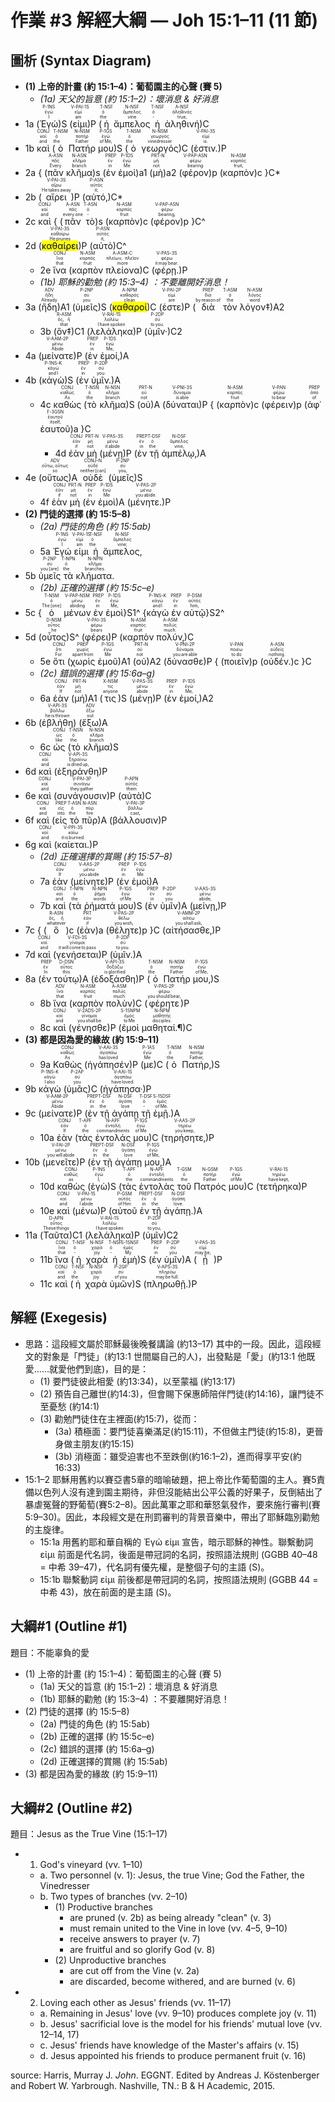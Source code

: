 # 作業 #3 解經大綱 — Joh 15:1–11 (11 節)


## 圖析 (Syntax Diagram)
 - **(1) 上帝的計畫 (約 15:1–4)：葡萄園主的心聲 (賽 5)**
	 -  *(1a) 天父的旨意 (約 15:1–2)：壞消息 & 好消息*
- <rt>1a</rt> (<RUBY><ruby><ruby>Ἐγώ<rt>I</rt></ruby><rt>ἐγώ</rt></ruby><rt>P-1NS</rt></RUBY>)S (<RUBY><ruby><ruby>εἰμι<rt>am</rt></ruby><rt>εἰμί</rt></ruby><rt>V-PAI-1S</rt></RUBY>)P (<RUBY><ruby><ruby>ἡ<rt>the</rt></ruby><rt>ὁ</rt></ruby><rt>T-NSF</rt></RUBY> <RUBY><ruby><ruby>ἄμπελος<rt>vine</rt></ruby><rt>ἄμπελος</rt></ruby><rt>N-NSF</rt></RUBY> <RUBY><ruby><ruby>ἡ<rt>‑</rt></ruby><rt>ὁ</rt></ruby><rt>T-NSF</rt></RUBY> <RUBY><ruby><ruby>ἀληθινή<rt>true‚</rt></ruby><rt>ἀληθινός</rt></ruby><rt>A-NSF</rt></RUBY>)C 
- <rt>1b</rt> <RUBY><ruby><ruby>καὶ<rt>and</rt></ruby><rt>καί</rt></ruby><rt>CONJ</rt></RUBY> (<RUBY><ruby><ruby>ὁ<rt>the</rt></ruby><rt>ὁ</rt></ruby><rt>T-NSM</rt></RUBY> <RUBY><ruby><ruby>Πατήρ<rt>Father</rt></ruby><rt>πατήρ</rt></ruby><rt>N-NSM</rt></RUBY> <RUBY><ruby><ruby>μου<rt>of Me‚</rt></ruby><rt>ἐγώ</rt></ruby><rt>P-1GS</rt></RUBY>)S (<RUBY><ruby><ruby>ὁ<rt>the</rt></ruby><rt>ὁ</rt></ruby><rt>T-NSM</rt></RUBY> <RUBY><ruby><ruby>γεωργός<rt>vinedresser</rt></ruby><rt>γεωργός</rt></ruby><rt>N-NSM</rt></RUBY>)C (<RUBY><ruby><ruby>ἐστιν.<rt>is.</rt></ruby><rt>εἰμί</rt></ruby><rt>V-PAI-3S</rt></RUBY>)P 
- <rt>2a</rt> { (<RUBY><ruby><ruby>πᾶν<rt>Every</rt></ruby><rt>πᾶς</rt></ruby><rt>A-ASN</rt></RUBY> <RUBY><ruby><ruby>κλῆμα<rt>branch</rt></ruby><rt>κλῆμα</rt></ruby><rt>N-ASN</rt></RUBY>)<rt>s</rt> (<RUBY><ruby><ruby>ἐν<rt>in</rt></ruby><rt>ἐν</rt></ruby><rt>PREP</rt></RUBY> <RUBY><ruby><ruby>ἐμοὶ<rt>Me</rt></ruby><rt>ἐγώ</rt></ruby><rt>P-1DS</rt></RUBY>)<rt>a1</rt> (<RUBY><ruby><ruby>μὴ<rt>not</rt></ruby><rt>μή</rt></ruby><rt>PRT-N</rt></RUBY>)<rt>a2</rt> (<RUBY><ruby><ruby>φέρον<rt>bearing</rt></ruby><rt>φέρω</rt></ruby><rt>V-PAP-ASN</rt></RUBY>)<rt>p</rt> (<RUBY><ruby><ruby>καρπὸν<rt>fruit‚</rt></ruby><rt>καρπός</rt></ruby><rt>N-ASM</rt></RUBY>)<rt>c</rt> }C* 
- <rt>2b</rt> (<RUBY><ruby><ruby>αἴρει<rt>He takes away</rt></ruby><rt>αἴρω</rt></ruby><rt>V-PAI-3S</rt></RUBY>)P (<RUBY><ruby><ruby>αὐτό‚<rt>it;</rt></ruby><rt>αὐτός</rt></ruby><rt>P-ASN</rt></RUBY>)C* 
- <rt>2c</rt> <RUBY><ruby><ruby>καὶ<rt>and</rt></ruby><rt>καί</rt></ruby><rt>CONJ</rt></RUBY> { (<RUBY><ruby><ruby>πᾶν<rt>every one</rt></ruby><rt>πᾶς</rt></ruby><rt>A-ASN</rt></RUBY> <RUBY><ruby><ruby>τὸ<rt>‑</rt></ruby><rt>ὁ</rt></ruby><rt>T-ASN</rt></RUBY>)<rt>s</rt> (<RUBY><ruby><ruby>καρπὸν<rt>fruit</rt></ruby><rt>καρπός</rt></ruby><rt>N-ASM</rt></RUBY>)<rt>c</rt> (<RUBY><ruby><ruby>φέρον<rt>bearing‚</rt></ruby><rt>φέρω</rt></ruby><rt>V-PAP-ASN</rt></RUBY>)<rt>p</rt> }C^ 
- <rt>2d</rt> (<RUBY><ruby><ruby><mark>καθαίρει</mark><rt>He prunes</rt></ruby><rt>καθαίρω</rt></ruby><rt>V-PAI-3S</rt></RUBY>)P (<RUBY><ruby><ruby>αὐτὸ<rt>it‚</rt></ruby><rt>αὐτός</rt></ruby><rt>P-ASN</rt></RUBY>)C^ 
	- <rt>2e</rt> <RUBY><ruby><ruby>ἵνα<rt>that</rt></ruby><rt>ἵνα</rt></ruby><rt>CONJ</rt></RUBY> (<RUBY><ruby><ruby>καρπὸν<rt>fruit</rt></ruby><rt>καρπός</rt></ruby><rt>N-ASM</rt></RUBY> <RUBY><ruby><ruby>πλείονα<rt>more</rt></ruby><rt>πλείων, πλεῖον</rt></ruby><rt>A-ASM-C</rt></RUBY>)C (<RUBY><ruby><ruby>φέρῃ.<rt>it may bear.</rt></ruby><rt>φέρω</rt></ruby><rt>V-PAS-3S</rt></RUBY>)P
	- *(1b) 耶穌的勸勉 (約 15:3–4) ：不要離開好消息！*
- <rt>3a</rt> (<RUBY><ruby><ruby>ἤδη<rt>Already</rt></ruby><rt>ἤδη</rt></ruby><rt>ADV</rt></RUBY>)A1 (<RUBY><ruby><ruby>ὑμεῖς<rt>you</rt></ruby><rt>σύ</rt></ruby><rt>P-2NP</rt></RUBY>)S (<RUBY><ruby><ruby><mark>καθαροί</mark><rt>clean</rt></ruby><rt>καθαρός</rt></ruby><rt>A-NPM</rt></RUBY>)C (<RUBY><ruby><ruby>ἐστε<rt>are</rt></ruby><rt>εἰμί</rt></ruby><rt>V-PAI-2P</rt></RUBY>)P (<RUBY><ruby><ruby>διὰ<rt>by reason of</rt></ruby><rt>διά</rt></ruby><rt>PREP</rt></RUBY> <RUBY><ruby><ruby>τὸν<rt>the</rt></ruby><rt>ὁ</rt></ruby><rt>T-ASM</rt></RUBY> <RUBY><ruby><ruby>λόγον‡<rt>word</rt></ruby><rt>λόγος</rt></ruby><rt>N-ASM</rt></RUBY>)A2 
	- <rt>3b</rt> (<RUBY><ruby><ruby>ὃν‡<rt>that</rt></ruby><rt>ὅς, ἥ</rt></ruby><rt>R-ASM</rt></RUBY>)C1 (<RUBY><ruby><ruby>λελάληκα<rt>I have spoken</rt></ruby><rt>λαλέω</rt></ruby><rt>V-RAI-1S</rt></RUBY>)P (<RUBY><ruby><ruby>ὑμῖν·<rt>to you.</rt></ruby><rt>σύ</rt></ruby><rt>P-2DP</rt></RUBY>)C2 
- <rt>4a</rt> (<RUBY><ruby><ruby>μείνατε<rt>Abide</rt></ruby><rt>μένω</rt></ruby><rt>V-AAM-2P</rt></RUBY>)P (<RUBY><ruby><ruby>ἐν<rt>in</rt></ruby><rt>ἐν</rt></ruby><rt>PREP</rt></RUBY> <RUBY><ruby><ruby>ἐμοί‚<rt>Me‚</rt></ruby><rt>ἐγώ</rt></ruby><rt>P-1DS</rt></RUBY>)A 
- <rt>4b</rt> (<RUBY><ruby><ruby>κἀγὼ<rt>and I</rt></ruby><rt>κἀγώ</rt></ruby><rt>P-1NS-K</rt></RUBY>)S (<RUBY><ruby><ruby>ἐν<rt>in</rt></ruby><rt>ἐν</rt></ruby><rt>PREP</rt></RUBY> <RUBY><ruby><ruby>ὑμῖν.<rt>you.</rt></ruby><rt>σύ</rt></ruby><rt>P-2DP</rt></RUBY>)A 
	- <rt>4c</rt> <RUBY><ruby><ruby>καθὼς<rt>As</rt></ruby><rt>καθώς</rt></ruby><rt>CONJ</rt></RUBY> (<RUBY><ruby><ruby>τὸ<rt>the</rt></ruby><rt>ὁ</rt></ruby><rt>T-NSN</rt></RUBY> <RUBY><ruby><ruby>κλῆμα<rt>branch</rt></ruby><rt>κλῆμα</rt></ruby><rt>N-NSN</rt></RUBY>)S (<RUBY><ruby><ruby>οὐ<rt>not</rt></ruby><rt>οὐ</rt></ruby><rt>PRT-N</rt></RUBY>)A (<RUBY><ruby><ruby>δύναται<rt>is able</rt></ruby><rt>δύναμαι</rt></ruby><rt>V-PNI-3S</rt></RUBY>)P { (<RUBY><ruby><ruby>καρπὸν<rt>fruit</rt></ruby><rt>καρπός</rt></ruby><rt>N-ASM</rt></RUBY>)<rt>c</rt> (<RUBY><ruby><ruby>φέρειν<rt>to bear</rt></ruby><rt>φέρω</rt></ruby><rt>V-PAN</rt></RUBY>)<rt>p</rt> (<RUBY><ruby><ruby>ἀφ᾽<rt>of</rt></ruby><rt>ἀπό</rt></ruby><rt>PREP</rt></RUBY> <RUBY><ruby><ruby>ἑαυτοῦ<rt>itself‚</rt></ruby><rt>ἑαυτοῦ</rt></ruby><rt>F-3GSN</rt></RUBY>)<rt>a</rt> }C
		- <rt>4d</rt> <RUBY><ruby><ruby>ἐὰν<rt>if</rt></ruby><rt>ἐάν</rt></ruby><rt>CONJ</rt></RUBY> <RUBY><ruby><ruby>μὴ<rt>not</rt></ruby><rt>μή</rt></ruby><rt>PRT-N</rt></RUBY> (<RUBY><ruby><ruby>μένῃ<rt>it abide</rt></ruby><rt>μένω</rt></ruby><rt>V-PAS-3S</rt></RUBY>)P (<RUBY><ruby><ruby>ἐν<rt>in</rt></ruby><rt>ἐν</rt></ruby><rt>PREP</rt></RUBY> <RUBY><ruby><ruby>τῇ<rt>the</rt></ruby><rt>ὁ</rt></ruby><rt>T-DSF</rt></RUBY> <RUBY><ruby><ruby>ἀμπέλῳ‚<rt>vine‚</rt></ruby><rt>ἄμπελος</rt></ruby><rt>N-DSF</rt></RUBY>)A 
- <rt>4e</rt> (<RUBY><ruby><ruby>οὕτως<rt>so</rt></ruby><rt>οὕτω, οὕτως</rt></ruby><rt>ADV</rt></RUBY>)A <RUBY><ruby><ruby>οὐδὲ<rt>neither [can]</rt></ruby><rt>οὐδέ</rt></ruby><rt>CONJ-N</rt></RUBY> (<RUBY><ruby><ruby>ὑμεῖς<rt>you‚</rt></ruby><rt>σύ</rt></ruby><rt>P-2NP</rt></RUBY>)S 
	- <rt>4f</rt> <RUBY><ruby><ruby>ἐὰν<rt>if</rt></ruby><rt>ἐάν</rt></ruby><rt>CONJ</rt></RUBY> <RUBY><ruby><ruby>μὴ<rt>not</rt></ruby><rt>μή</rt></ruby><rt>PRT-N</rt></RUBY> (<RUBY><ruby><ruby>ἐν<rt>in</rt></ruby><rt>ἐν</rt></ruby><rt>PREP</rt></RUBY> <RUBY><ruby><ruby>ἐμοὶ<rt>Me</rt></ruby><rt>ἐγώ</rt></ruby><rt>P-1DS</rt></RUBY>)A (<RUBY><ruby><ruby>μένητε.<rt>you abide.</rt></ruby><rt>μένω</rt></ruby><rt>V-PAS-2P</rt></RUBY>)P 
 - **(2) 門徒的選擇 (約 15:5–8)**
 	- *(2a) 門徒的角色 (約 15:5ab)*
 	- <rt>5a</rt> <RUBY><ruby><ruby>Ἐγώ<rt>I</rt></ruby><rt>ἐγώ</rt></ruby><rt>P-1NS</rt></RUBY> <RUBY><ruby><ruby>εἰμι<rt>am</rt></ruby><rt>εἰμί</rt></ruby><rt>V-PAI-1S</rt></RUBY> <RUBY><ruby><ruby>ἡ<rt>the</rt></ruby><rt>ὁ</rt></ruby><rt>T-NSF</rt></RUBY> <RUBY><ruby><ruby>ἄμπελος‚<rt>vine;</rt></ruby><rt>ἄμπελος</rt></ruby><rt>N-NSF</rt></RUBY> 
- <rt>5b</rt> <RUBY><ruby><ruby>ὑμεῖς<rt>you [are]</rt></ruby><rt>σύ</rt></ruby><rt>P-2NP</rt></RUBY> <RUBY><ruby><ruby>τὰ<rt>the</rt></ruby><rt>ὁ</rt></ruby><rt>T-NPN</rt></RUBY> <RUBY><ruby><ruby>κλήματα.<rt>branches.</rt></ruby><rt>κλῆμα</rt></ruby><rt>N-NPN</rt></RUBY> 
	- *(2b) 正確的選擇 (約 15:5c–e)*
- <rt>5c</rt> {<RUBY><ruby><ruby>ὁ<rt>The [one]</rt></ruby><rt>ὁ</rt></ruby><rt>T-NSM</rt></RUBY> <RUBY><ruby><ruby>μένων<rt>abiding</rt></ruby><rt>μένω</rt></ruby><rt>V-PAP-NSM</rt></RUBY> <RUBY><ruby><ruby>ἐν<rt>in</rt></ruby><rt>ἐν</rt></ruby><rt>PREP</rt></RUBY> <RUBY><ruby><ruby>ἐμοὶ<rt>Me‚</rt></ruby><rt>ἐγώ</rt></ruby><rt>P-1DS</rt></RUBY>}S1^ {<RUBY><ruby><ruby>κἀγὼ<rt>and I</rt></ruby><rt>κἀγώ</rt></ruby><rt>P-1NS-K</rt></RUBY> <RUBY><ruby><ruby>ἐν<rt>in</rt></ruby><rt>ἐν</rt></ruby><rt>PREP</rt></RUBY> <RUBY><ruby><ruby>αὐτῷ<rt>him‚</rt></ruby><rt>αὐτός</rt></ruby><rt>P-DSM</rt></RUBY>}S2^ 
- <rt>5d</rt> (<RUBY><ruby><ruby>οὗτος<rt>he</rt></ruby><rt>οὗτος</rt></ruby><rt>D-NSM</rt></RUBY>)S^ (<RUBY><ruby><ruby>φέρει<rt>bears</rt></ruby><rt>φέρω</rt></ruby><rt>V-PAI-3S</rt></RUBY>)P (<RUBY><ruby><ruby>καρπὸν<rt>fruit</rt></ruby><rt>καρπός</rt></ruby><rt>N-ASM</rt></RUBY> <RUBY><ruby><ruby>πολύν‚<rt>much.</rt></ruby><rt>πολύς</rt></ruby><rt>A-ASM</rt></RUBY>)C 
	- <rt>5e</rt> <RUBY><ruby><ruby>ὅτι<rt>For</rt></ruby><rt>ὅτι</rt></ruby><rt>CONJ</rt></RUBY> (<RUBY><ruby><ruby>χωρὶς<rt>apart from</rt></ruby><rt>χωρίς</rt></ruby><rt>PREP</rt></RUBY> <RUBY><ruby><ruby>ἐμοῦ<rt>Me</rt></ruby><rt>ἐγώ</rt></ruby><rt>P-1GS</rt></RUBY>)A1 (<RUBY><ruby><ruby>οὐ<rt>not</rt></ruby><rt>οὐ</rt></ruby><rt>PRT-N</rt></RUBY>)A2 (<RUBY><ruby><ruby>δύνασθε<rt>you are able</rt></ruby><rt>δύναμαι</rt></ruby><rt>V-PNI-2P</rt></RUBY>)P { (<RUBY><ruby><ruby>ποιεῖν<rt>to do</rt></ruby><rt>ποιέω</rt></ruby><rt>V-PAN</rt></RUBY>)<rt>p</rt> (<RUBY><ruby><ruby>οὐδέν.<rt>nothing.</rt></ruby><rt>οὐδείς</rt></ruby><rt>A-ASN</rt></RUBY>)<rt>c</rt> }C 
	- *(2c) 錯誤的選擇 (約 15:6a–g)*
	- <rt>6a</rt> <RUBY><ruby><ruby>ἐὰν<rt>If</rt></ruby><rt>ἐάν</rt></ruby><rt>CONJ</rt></RUBY> (<RUBY><ruby><ruby>μή<rt>not</rt></ruby><rt>μή</rt></ruby><rt>PRT-N</rt></RUBY>)A1 (<RUBY><ruby><ruby>τις<rt>anyone</rt></ruby><rt>τις</rt></ruby><rt>X-NSM</rt></RUBY>)S (<RUBY><ruby><ruby>μένῃ<rt>abide</rt></ruby><rt>μένω</rt></ruby><rt>V-PAS-3S</rt></RUBY>)P (<RUBY><ruby><ruby>ἐν<rt>in</rt></ruby><rt>ἐν</rt></ruby><rt>PREP</rt></RUBY> <RUBY><ruby><ruby>ἐμοί‚<rt>Me‚</rt></ruby><rt>ἐγώ</rt></ruby><rt>P-1DS</rt></RUBY>)A2
- <rt>6b</rt> (<RUBY><ruby><ruby>ἐβλήθη<rt>he is thrown</rt></ruby><rt>βάλλω</rt></ruby><rt>V-API-3S</rt></RUBY>) (<RUBY><ruby><ruby>ἔξω<rt>out</rt></ruby><rt>ἔξω</rt></ruby><rt>ADV</rt></RUBY>)A 
	- <rt>6c</rt> <RUBY><ruby><ruby>ὡς<rt>like</rt></ruby><rt>ὡς</rt></ruby><rt>CONJ</rt></RUBY> (<RUBY><ruby><ruby>τὸ<rt>the</rt></ruby><rt>ὁ</rt></ruby><rt>T-NSN</rt></RUBY> <RUBY><ruby><ruby>κλῆμα<rt>branch</rt></ruby><rt>κλῆμα</rt></ruby><rt>N-NSN</rt></RUBY>)S 
- <rt>6d</rt> <RUBY><ruby><ruby>καὶ<rt>and</rt></ruby><rt>καί</rt></ruby><rt>CONJ</rt></RUBY> (<RUBY><ruby><ruby>ἐξηράνθη<rt>is dried up‚</rt></ruby><rt>ξηραίνω</rt></ruby><rt>V-API-3S</rt></RUBY>)P 
- <rt>6e</rt> <RUBY><ruby><ruby>καὶ<rt>and</rt></ruby><rt>καί</rt></ruby><rt>CONJ</rt></RUBY> (<RUBY><ruby><ruby>συνάγουσιν<rt>they gather</rt></ruby><rt>συνάγω</rt></ruby><rt>V-PAI-3P</rt></RUBY>)P (<RUBY><ruby><ruby>αὐτὰ<rt>them</rt></ruby><rt>αὐτός</rt></ruby><rt>P-APN</rt></RUBY>)C 
- <rt>6f</rt> <RUBY><ruby><ruby>καὶ<rt>and</rt></ruby><rt>καί</rt></ruby><rt>CONJ</rt></RUBY> (<RUBY><ruby><ruby>εἰς<rt>into</rt></ruby><rt>εἰς</rt></ruby><rt>PREP</rt></RUBY> <RUBY><ruby><ruby>τὸ<rt>the</rt></ruby><rt>ὁ</rt></ruby><rt>T-ASN</rt></RUBY> <RUBY><ruby><ruby>πῦρ<rt>fire</rt></ruby><rt>πῦρ</rt></ruby><rt>N-ASN</rt></RUBY>)A (<RUBY><ruby><ruby>βάλλουσιν<rt>cast‚</rt></ruby><rt>βάλλω</rt></ruby><rt>V-PAI-3P</rt></RUBY>)P 
- <rt>6g</rt> <RUBY><ruby><ruby>καὶ<rt>and</rt></ruby><rt>καί</rt></ruby><rt>CONJ</rt></RUBY> (<RUBY><ruby><ruby>καίεται.<rt>it is burned.</rt></ruby><rt>καίω</rt></ruby><rt>V-PPI-3S</rt></RUBY>)P 
	- *(2d) 正確選擇的賞賜 (約 15:57–8)*
	- <rt>7a</rt> <RUBY><ruby><ruby>ἐὰν<rt>If</rt></ruby><rt>ἐάν</rt></ruby><rt>CONJ</rt></RUBY> (<RUBY><ruby><ruby>μείνητε<rt>you abide</rt></ruby><rt>μένω</rt></ruby><rt>V-AAS-2P</rt></RUBY>)P (<RUBY><ruby><ruby>ἐν<rt>in</rt></ruby><rt>ἐν</rt></ruby><rt>PREP</rt></RUBY> <RUBY><ruby><ruby>ἐμοὶ<rt>Me</rt></ruby><rt>ἐγώ</rt></ruby><rt>P-1DS</rt></RUBY>)A 
	- <rt>7b</rt> <RUBY><ruby><ruby>καὶ<rt>and</rt></ruby><rt>καί</rt></ruby><rt>CONJ</rt></RUBY> (<RUBY><ruby><ruby>τὰ<rt>the</rt></ruby><rt>ὁ</rt></ruby><rt>T-NPN</rt></RUBY> <RUBY><ruby><ruby>ῥήματά<rt>words</rt></ruby><rt>ῥῆμα</rt></ruby><rt>N-NPN</rt></RUBY> <RUBY><ruby><ruby>μου<rt>of Me</rt></ruby><rt>ἐγώ</rt></ruby><rt>P-1GS</rt></RUBY>)S (<RUBY><ruby><ruby>ἐν<rt>in</rt></ruby><rt>ἐν</rt></ruby><rt>PREP</rt></RUBY> <RUBY><ruby><ruby>ὑμῖν<rt>you</rt></ruby><rt>σύ</rt></ruby><rt>P-2DP</rt></RUBY>)A (<RUBY><ruby><ruby>μείνῃ‚<rt>abide‚</rt></ruby><rt>μένω</rt></ruby><rt>V-AAS-3S</rt></RUBY>)P 
- <rt>7c</rt> { (<RUBY><ruby><ruby>ὃ<rt>whatever</rt></ruby><rt>ὅς, ἥ</rt></ruby><rt>R-ASN</rt></RUBY>)<rt>c</rt> (<RUBY><ruby><ruby>ἐὰν<rt>if</rt></ruby><rt>ἐάν</rt></ruby><rt>PRT</rt></RUBY>)<rt>a</rt> (<RUBY><ruby><ruby>θέλητε<rt>you wish‚</rt></ruby><rt>θέλω</rt></ruby><rt>V-PAS-2P</rt></RUBY>)<rt>p</rt> }C (<RUBY><ruby><ruby>αἰτήσασθε‚<rt>you shall ask‚</rt></ruby><rt>αἰτέω</rt></ruby><rt>V-AMM-2P</rt></RUBY>)P 
- <rt>7d</rt> <RUBY><ruby><ruby>καὶ<rt>and</rt></ruby><rt>καί</rt></ruby><rt>CONJ</rt></RUBY> (<RUBY><ruby><ruby>γενήσεται<rt>it will come to pass</rt></ruby><rt>γίνομαι</rt></ruby><rt>V-FDI-3S</rt></RUBY>)P (<RUBY><ruby><ruby>ὑμῖν.<rt>to you.</rt></ruby><rt>σύ</rt></ruby><rt>P-2DP</rt></RUBY>)A 
- <rt>8a</rt> (<RUBY><ruby><ruby>ἐν<rt>In</rt></ruby><rt>ἐν</rt></ruby><rt>PREP</rt></RUBY> <RUBY><ruby><ruby>τούτῳ<rt>this</rt></ruby><rt>οὗτος</rt></ruby><rt>D-DSN</rt></RUBY>)A (<RUBY><ruby><ruby>ἐδοξάσθη<rt>is glorified</rt></ruby><rt>δοξάζω</rt></ruby><rt>V-API-3S</rt></RUBY>)P (<RUBY><ruby><ruby>ὁ<rt>the</rt></ruby><rt>ὁ</rt></ruby><rt>T-NSM</rt></RUBY> <RUBY><ruby><ruby>Πατήρ<rt>Father</rt></ruby><rt>πατήρ</rt></ruby><rt>N-NSM</rt></RUBY> <RUBY><ruby><ruby>μου‚<rt>of Me‚</rt></ruby><rt>ἐγώ</rt></ruby><rt>P-1GS</rt></RUBY>)S 
	- <rt>8b</rt> <RUBY><ruby><ruby>ἵνα<rt>that</rt></ruby><rt>ἵνα</rt></ruby><rt>ADV</rt></RUBY> (<RUBY><ruby><ruby>καρπὸν<rt>fruit</rt></ruby><rt>καρπός</rt></ruby><rt>N-ASM</rt></RUBY> <RUBY><ruby><ruby>πολὺν<rt>much</rt></ruby><rt>πολύς</rt></ruby><rt>A-ASM</rt></RUBY>)C (<RUBY><ruby><ruby>φέρητε<rt>you should bear‚</rt></ruby><rt>φέρω</rt></ruby><rt>V-PAS-2P</rt></RUBY>)P 
	- <rt>8c</rt> <RUBY><ruby><ruby>καὶ<rt>and</rt></ruby><rt>καί</rt></ruby><rt>CONJ</rt></RUBY> (<RUBY><ruby><ruby>γένησθε<rt>you shall be</rt></ruby><rt>γίνομαι</rt></ruby><rt>V-2ADS-2P</rt></RUBY>)P (<RUBY><ruby><ruby>ἐμοὶ<rt>to Me</rt></ruby><rt>ἐμός</rt></ruby><rt>S-1SNPM</rt></RUBY> <RUBY><ruby><ruby>μαθηταί.¶<rt>disciples.</rt></ruby><rt>μαθητής</rt></ruby><rt>N-NPM</rt></RUBY>)C 
 - **(3) 都是因為愛的緣故 (約 15:9–11)**
	- <rt>9a</rt> <RUBY><ruby><ruby>Καθὼς<rt>As</rt></ruby><rt>καθώς</rt></ruby><rt>CONJ</rt></RUBY> (<RUBY><ruby><ruby>ἠγάπησέν<rt>has loved</rt></ruby><rt>ἀγαπάω</rt></ruby><rt>V-AAI-3S</rt></RUBY>)P (<RUBY><ruby><ruby>με<rt>Me</rt></ruby><rt>ἐγώ</rt></ruby><rt>P-1AS</rt></RUBY>)C (<RUBY><ruby><ruby>ὁ<rt>the</rt></ruby><rt>ὁ</rt></ruby><rt>T-NSM</rt></RUBY> <RUBY><ruby><ruby>Πατήρ‚<rt>Father‚</rt></ruby><rt>πατήρ</rt></ruby><rt>N-NSM</rt></RUBY>)S 
- <rt>9b</rt> <RUBY><ruby><ruby>κἀγὼ<rt>I also</rt></ruby><rt>κἀγώ</rt></ruby><rt>P-1NS-K</rt></RUBY> (<RUBY><ruby><ruby>ὑμᾶς<rt>you</rt></ruby><rt>σύ</rt></ruby><rt>P-2AP</rt></RUBY>)C (<RUBY><ruby><ruby>ἠγάπησα·<rt>have loved.</rt></ruby><rt>ἀγαπάω</rt></ruby><rt>V-AAI-1S</rt></RUBY>)P 
- <rt>9c</rt> (<RUBY><ruby><ruby>μείνατε<rt>Abide</rt></ruby><rt>μένω</rt></ruby><rt>V-AAM-2P</rt></RUBY>)P (<RUBY><ruby><ruby>ἐν<rt>in</rt></ruby><rt>ἐν</rt></ruby><rt>PREP</rt></RUBY> <RUBY><ruby><ruby>τῇ<rt>the</rt></ruby><rt>ὁ</rt></ruby><rt>T-DSF</rt></RUBY> <RUBY><ruby><ruby>ἀγάπῃ<rt>love</rt></ruby><rt>ἀγάπη</rt></ruby><rt>N-DSF</rt></RUBY> <RUBY><ruby><ruby>τῇ<rt>‑</rt></ruby><rt>ὁ</rt></ruby><rt>T-DSF</rt></RUBY> <RUBY><ruby><ruby>ἐμῇ.<rt>of Me.</rt></ruby><rt>ἐμός</rt></ruby><rt>S-1SDSF</rt></RUBY>)A 
	- <rt>10a</rt> <RUBY><ruby><ruby>ἐὰν<rt>If</rt></ruby><rt>ἐάν</rt></ruby><rt>CONJ</rt></RUBY> (<RUBY><ruby><ruby>τὰς<rt>the</rt></ruby><rt>ὁ</rt></ruby><rt>T-APF</rt></RUBY> <RUBY><ruby><ruby>ἐντολάς<rt>commandments</rt></ruby><rt>ἐντολή</rt></ruby><rt>N-APF</rt></RUBY> <RUBY><ruby><ruby>μου<rt>of Me</rt></ruby><rt>ἐγώ</rt></ruby><rt>P-1GS</rt></RUBY>)C (<RUBY><ruby><ruby>τηρήσητε‚<rt>you keep‚</rt></ruby><rt>τηρέω</rt></ruby><rt>V-AAS-2P</rt></RUBY>)P 
- <rt>10b</rt> (<RUBY><ruby><ruby>μενεῖτε<rt>you will abide</rt></ruby><rt>μένω</rt></ruby><rt>V-FAI-2P</rt></RUBY>)P (<RUBY><ruby><ruby>ἐν<rt>in</rt></ruby><rt>ἐν</rt></ruby><rt>PREP</rt></RUBY> <RUBY><ruby><ruby>τῇ<rt>the</rt></ruby><rt>ὁ</rt></ruby><rt>T-DSF</rt></RUBY> <RUBY><ruby><ruby>ἀγάπῃ<rt>love</rt></ruby><rt>ἀγάπη</rt></ruby><rt>N-DSF</rt></RUBY> <RUBY><ruby><ruby>μου‚<rt>of Me‚</rt></ruby><rt>ἐγώ</rt></ruby><rt>P-1GS</rt></RUBY>)A 
	- <rt>10d</rt> <RUBY><ruby><ruby>καθὼς<rt>as</rt></ruby><rt>καθώς</rt></ruby><rt>CONJ</rt></RUBY> (<RUBY><ruby><ruby>ἐγὼ<rt>I‚</rt></ruby><rt>ἐγώ</rt></ruby><rt>P-1NS</rt></RUBY>)S (<RUBY><ruby><ruby>τὰς<rt>the</rt></ruby><rt>ὁ</rt></ruby><rt>T-APF</rt></RUBY> <RUBY><ruby><ruby>ἐντολὰς<rt>commandments</rt></ruby><rt>ἐντολή</rt></ruby><rt>N-APF</rt></RUBY> <RUBY><ruby><ruby>τοῦ<rt>the</rt></ruby><rt>ὁ</rt></ruby><rt>T-GSM</rt></RUBY> <RUBY><ruby><ruby>Πατρός<rt>Father</rt></ruby><rt>πατήρ</rt></ruby><rt>N-GSM</rt></RUBY> <RUBY><ruby><ruby>μου<rt>of Me</rt></ruby><rt>ἐγώ</rt></ruby><rt>P-1GS</rt></RUBY>)C (<RUBY><ruby><ruby>τετήρηκα<rt>have kept‚</rt></ruby><rt>τηρέω</rt></ruby><rt>V-RAI-1S</rt></RUBY>)P 
	- <rt>10e</rt> <RUBY><ruby><ruby>καὶ<rt>and</rt></ruby><rt>καί</rt></ruby><rt>CONJ</rt></RUBY> (<RUBY><ruby><ruby>μένω<rt>I abide</rt></ruby><rt>μένω</rt></ruby><rt>V-PAI-1S</rt></RUBY>)P (<RUBY><ruby><ruby>αὐτοῦ<rt>of Him</rt></ruby><rt>αὐτός</rt></ruby><rt>P-GSM</rt></RUBY> <RUBY><ruby><ruby>ἐν<rt>in</rt></ruby><rt>ἐν</rt></ruby><rt>PREP</rt></RUBY> <RUBY><ruby><ruby>τῇ<rt>the</rt></ruby><rt>ὁ</rt></ruby><rt>T-DSF</rt></RUBY> <RUBY><ruby><ruby>ἀγάπῃ.<rt>love.</rt></ruby><rt>ἀγάπη</rt></ruby><rt>N-DSF</rt></RUBY>)A 
- <rt>11a</rt> (<RUBY><ruby><ruby>Ταῦτα<rt>These things</rt></ruby><rt>οὗτος</rt></ruby><rt>D-APN</rt></RUBY>)C1 (<RUBY><ruby><ruby>λελάληκα<rt>I have spoken</rt></ruby><rt>λαλέω</rt></ruby><rt>V-RAI-1S</rt></RUBY>)P (<RUBY><ruby><ruby>ὑμῖν<rt>to you‚</rt></ruby><rt>σύ</rt></ruby><rt>P-2DP</rt></RUBY>)C2 
	- <rt>11b</rt> <RUBY><ruby><ruby>ἵνα<rt>that</rt></ruby><rt>ἵνα</rt></ruby><rt>CONJ</rt></RUBY> (<RUBY><ruby><ruby>ἡ<rt>‑</rt></ruby><rt>ὁ</rt></ruby><rt>T-NSF</rt></RUBY> <RUBY><ruby><ruby>χαρὰ<rt>joy</rt></ruby><rt>χαρά</rt></ruby><rt>N-NSF</rt></RUBY> <RUBY><ruby><ruby>ἡ<rt>‑</rt></ruby><rt>ὁ</rt></ruby><rt>T-NSF</rt></RUBY> <RUBY><ruby><ruby>ἐμὴ<rt>My</rt></ruby><rt>ἐμός</rt></ruby><rt>S-1SNSF</rt></RUBY>)S (<RUBY><ruby><ruby>ἐν<rt>in</rt></ruby><rt>ἐν</rt></ruby><rt>PREP</rt></RUBY> <RUBY><ruby><ruby>ὑμῖν<rt>you</rt></ruby><rt>σύ</rt></ruby><rt>P-2DP</rt></RUBY>)A (<RUBY><ruby><ruby>ᾖ<rt>may be‚</rt></ruby><rt>εἰμί</rt></ruby><rt>V-PAS-3S</rt></RUBY>)P 
	- <rt>11c</rt> <RUBY><ruby><ruby>καὶ<rt>and</rt></ruby><rt>καί</rt></ruby><rt>CONJ</rt></RUBY> (<RUBY><ruby><ruby>ἡ<rt>the</rt></ruby><rt>ὁ</rt></ruby><rt>T-NSF</rt></RUBY> <RUBY><ruby><ruby>χαρὰ<rt>joy</rt></ruby><rt>χαρά</rt></ruby><rt>N-NSF</rt></RUBY> <RUBY><ruby><ruby>ὑμῶν<rt>of you</rt></ruby><rt>σύ</rt></ruby><rt>P-2GP</rt></RUBY>)S (<RUBY><ruby><ruby>πληρωθῇ.<rt>may be full.</rt></ruby><rt>πληρόω</rt></ruby><rt>V-APS-3S</rt></RUBY>)P

<div style="page-break-after: always;"></div>

## 解經 (Exegesis)
- 思路：這段經文屬於耶穌最後晚餐講論 (約13–17) 其中的一段。因此，這段經文的對象是「門徒」(約13:1 世間屬自己的人)，出發點是「愛」(約13:1 他既愛……就愛他們到底)，目的是：
	- (1) 要門徒彼此相愛 (約13:34)，以至蒙福 (約13:17)
	- (2) 預告自己離世(約14:3)，但會賜下保惠師陪伴門徒(約14:16)，讓門徒不至憂愁 (約14:1)
	- (3) 勸勉門徒住在主裡面(約15:7)，從而：
		- (3a) 積極面：要門徒喜樂滿足(約15:11)，不但做主門徒(約15:8)，更晉身做主朋友(約15:15)
		- (3b) 消極面：雖受迫害也不至跌倒(約16:1–2)，進而得享平安(約16:33)
- 15:1–2 耶穌用舊約以賽亞書5章的暗喻破題，把上帝比作葡萄園的主人。賽5責備以色列人沒有達到園主期待，非但沒能結出公平公義的好果子，反倒結出了暴虐冤聲的野葡萄(賽5:2–8)。因此萬軍之耶和華怒氣發作，要來施行審判(賽5:9–30)。因此，本段經文是在刑罰審判的背景音樂中，帶出了耶穌臨別勸勉的主旋律。
	- 15:1a 用舊約耶和華自稱的 Ἐγώ εἰμι 宣告，暗示耶穌的神性。聯繫動詞 εἰμι 前面是代名詞，後面是帶冠詞的名詞，按照語法規則 (GGBB 40–48 = 中希 39–47)，代名詞有優先權，是整個子句的主語 (S)。
	- 15:1b 聯繫動詞 εἰμι 前後都是帶冠詞的名詞，按照語法規則 (GGBB 44 = 中希 43)，放在前面的是主語 (S)。



<div style="page-break-after: always;"></div>

## 大綱#1 (Outline #1)
題目：不能辜負的愛
- (1) 上帝的計畫 (約 15:1–4)：葡萄園主的心聲 (賽 5)
	- (1a) 天父的旨意 (約 15:1–2)：壞消息 & 好消息
	- (1b) 耶穌的勸勉 (約 15:3–4) ：不要離開好消息！
- (2) 門徒的選擇 (約 15:5–8)
	- (2a) 門徒的角色 (約 15:5ab)
	- (2b) 正確的選擇 (約 15:5c–e)
	- (2c) 錯誤的選擇 (約 15:6a–g)
	- (2d) 正確選擇的賞賜 (約 15:5ab)
- (3) 都是因為愛的緣故 (約 15:9–11)


## 大綱#2 (Outline #2)
題目：Jesus as the True Vine (15:1–17)
- 1. God's vineyard (vv. 1–10)
	- a. Two personnel (v. 1): Jesus, the true Vine; God the Father, the Vinedresser
	- b. Two types of branches (vv. 2–10)
		- (1) Productive branches
			- are pruned (v. 2b) as being already "clean" (v. 3)
			- must remain united to the Vine in love (vv. 4–5, 9–10)
			- receive answers to prayer (v. 7)
			- are fruitful and so glorify God (v. 8)
		- (2) Unproductive branches
			- are cut off from the Vine (v. 2a)
			- are discarded, become withered, and are burned (v. 6)
- 2. Loving each other as Jesus' friends (vv. 11–17)
	- a. Remaining in Jesus' love (vv. 9–10) produces complete joy (v. 11)
	- b. Jesus' sacrificial love is the model for his friends' mutual love (vv. 12–14, 17)
	- c. Jesus' friends have knowledge of the Master's affairs (v. 15)
	- d. Jesus appointed his friends to produce permanent fruit (v. 16)

source: Harris, Murray J. _John_. EGGNT. Edited by Andreas J. Köstenberger and Robert W. Yarbrough. Nashville, TN.: B & H Academic, 2015.